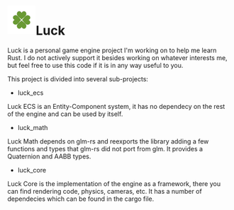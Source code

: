 <img align="left" width="64px" src="documentation/images/logo.png" />

# Luck

Luck is a personal game engine project I'm working on to help me learn Rust. I
do not actively support it besides working on whatever interests me, but feel
free to use this code if it is in any way useful to you.

This project is divided into several sub-projects:

 - luck_ecs

Luck ECS is an Entity-Component system, it has no dependecy on the rest of the
engine and can be used by itself.

 - luck_math

Luck Math depends on glm-rs and reexports the library adding a few functions and
types that glm-rs did not port from glm. It provides a Quaternion and AABB
types.

 - luck_core

 Luck Core is the implementation of the engine as a framework, there you can
 find rendering code, physics, cameras, etc. It has a number of dependecies
 which can be found in the cargo file.
